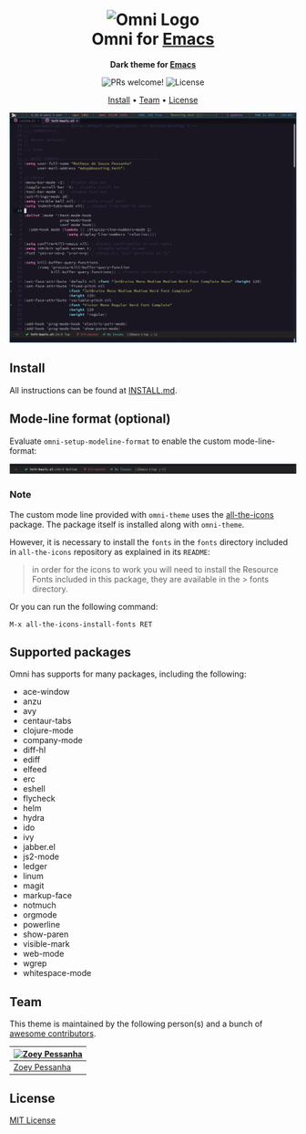 <h1 align="center">
  <br>
  <img src="https://storage.googleapis.com/golden-wind/github/omni/omni.png" alt="Omni Logo" width="100">
  <br>
  Omni for <a href="https://www.gnu.org/software/emacs/">Emacs</a>
  <br>
</h1>

<p align="center">
  <strong>Dark theme for <a href="https://www.gnu.org/software/emacs/">Emacs</a></strong>
</p>

<p align="center">
  <img src="https://img.shields.io/badge/PRs-welcome-%235FCC6F.svg" alt="PRs welcome!" />

  <img alt="License" src="https://img.shields.io/badge/license-MIT-%235FCC6F">
</p>

<p align="center">
  <a href="#install">Install</a> •
  <a href="#team">Team</a> •
  <a href="#license">License</a>
</p>

<p align="center">
  <img alt="Omni screnshoot for Emacs" src="./screenshot.png">
</p>

## Install

All instructions can be found at [INSTALL.md](./INSTALL.md).

## Mode-line format (optional)

Evaluate `omni-setup-modeline-format` to enable the custom mode-line-format:

<p align="center">
  <img alt="Emacs Mode-line based on Omni" src="./modeline_screenshot.png">
</p>


### Note

The custom mode line provided with `omni-theme` uses the [all-the-icons](https://github.com/domtronn/all-the-icons.el) package. The package itself is installed along with `omni-theme`.

However, it is necessary to install the `fonts` in the `fonts` directory included in `all-the-icons` repository as explained in its `README`:

> in order for the icons to work you will need to install the Resource Fonts included in this package, they are available in the > fonts directory.

Or you can run the following command:

```
M-x all-the-icons-install-fonts RET
```

## Supported packages

Omni has supports for many packages, including the following:

- ace-window
- anzu
- avy
- centaur-tabs
- clojure-mode
- company-mode
- diff-hl
- ediff
- elfeed
- erc
- eshell
- flycheck
- helm
- hydra
- ido
- ivy
- jabber.el
- js2-mode
- ledger
- linum
- magit
- markup-face
- notmuch
- orgmode
- powerline
- show-paren
- visible-mark
- web-mode
- wgrep
- whitespace-mode

## Team

This theme is maintained by the following person(s) and a bunch of [awesome contributors](https://github.com/getomni/template/graphs/contributors).

| [![Zoey Pessanha](https://github.com/zoedsoupe.png?size=100)](https://github.com/zoedsoupe)     |
| ------------------------------------------------------------------------------------------------ |
| [Zoey Pessanha](https://github.com/zoedsoupe)                                                  |

## License

[MIT License](./LICENSE.md)
